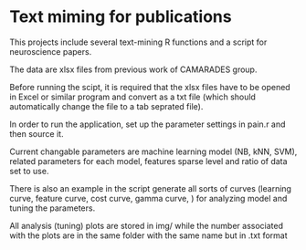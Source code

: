 Text miming for publications
========

This projects include several text-mining R functions and a script for neuroscience papers. 

The data are xlsx files from previous work of CAMARADES group. 

Before running the scipt, it is required that the xlsx files have to be opened in Excel or similar program and convert as a txt file (which should automatically change the file to a tab seprated file).

In order to run the application, set up the parameter settings in pain.r and then source it. 

Current changable parameters are machine learning model (NB, kNN, SVM), related parameters for each model, features sparse level and ratio of data set to use.

There is also an example in the script generate all sorts of curves (learning curve, feature curve, cost curve, gamma curve, ) for analyzing model and tuning the parameters.

All analysis (tuning) plots are stored in img/ while the number associated with the plots are in the same folder with the same name but in .txt format